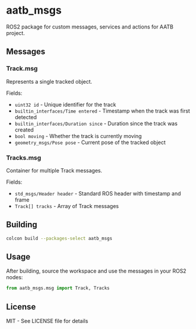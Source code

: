 # aatb_msgs

ROS2 package for custom messages, services and actions for AATB project.

## Messages

### Track.msg
Represents a single tracked object.

Fields:
- `uint32 id` - Unique identifier for the track
- `builtin_interfaces/Time entered` - Timestamp when the track was first detected
- `builtin_interfaces/Duration since` - Duration since the track was created
- `bool moving` - Whether the track is currently moving
- `geometry_msgs/Pose pose` - Current pose of the tracked object

### Tracks.msg
Container for multiple Track messages.

Fields:
- `std_msgs/Header header` - Standard ROS header with timestamp and frame
- `Track[] tracks` - Array of Track messages

## Building

```bash
colcon build --packages-select aatb_msgs
```

## Usage

After building, source the workspace and use the messages in your ROS2 nodes:

```python
from aatb_msgs.msg import Track, Tracks
```

## License

MIT - See LICENSE file for details